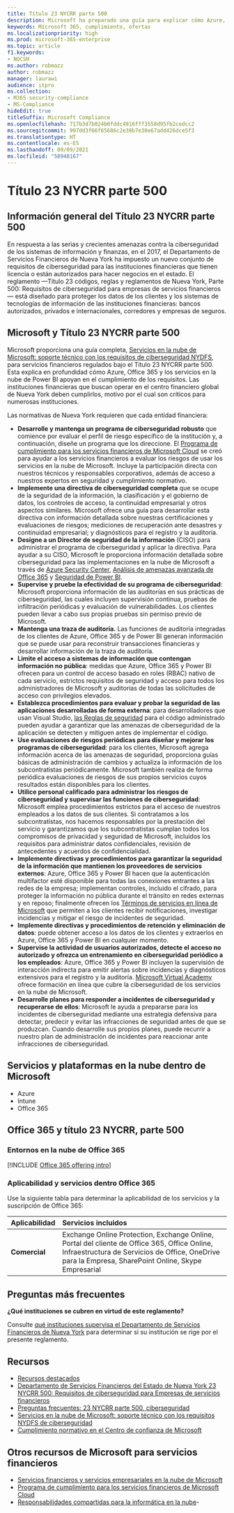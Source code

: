```yaml
---
title: Título 23 NYCRR parte 500
description: Microsoft ha preparado una guía para explicar cómo Azure, Office 365 y Power BI pueden ayudar a las instituciones financieras a cumplir con los requisitos de 23 NYCRR 500.
keywords: Microsoft 365, cumplimiento, ofertas
ms.localizationpriority: high
ms.prod: microsoft-365-enterprise
ms.topic: article
f1.keywords:
- NOCSH
ms.author: robmazz
author: robmazz
manager: laurawi
audience: itpro
ms.collection:
- M365-security-compliance
- MS-Compliance
hideEdit: true
titleSuffix: Microsoft Compliance
ms.openlocfilehash: 717b3d7b024b0fddc4916fff3558d95fb2cedcc2
ms.sourcegitcommit: 997dd3f66f65686c2e38b7e30e67add426dce5f3
ms.translationtype: HT
ms.contentlocale: es-ES
ms.lasthandoff: 09/09/2021
ms.locfileid: "58948167"
---
```

# <a name="title-23-nycrr-part-500"></a>Título 23 NYCRR parte 500

## <a name="title-23-nycrr-part-500-overview"></a>Información general del Título 23 NYCRR parte 500

En respuesta a las serias y crecientes amenazas contra la ciberseguridad de los sistemas de información y finanzas, en el 2017, el Departamento de Servicios Financieros de Nueva York ha impuesto un nuevo conjunto de requisitos de ciberseguridad para las instituciones financieras que tienen licencia o están autorizados para hacer negocios en el estado. El reglamento —Título 23 códigos, reglas y reglamentos de Nueva York, Parte 500: Requisitos de ciberseguridad para empresas de servicios financieros— está diseñado para proteger los datos de los clientes y los sistemas de tecnologías de información de las instituciones financieras: bancos autorizados, privados e internacionales, corredores y empresas de seguros.

## <a name="microsoft-and-title-23-nycrr-part-500"></a>Microsoft y Título 23 NYCRR parte 500

Microsoft proporciona una guía completa, [Servicios en la nube de Microsoft: soporte técnico con los requisitos de ciberseguridad NYDFS](https://servicetrust.microsoft.com/ViewPage/TrustDocuments?command=Download&downloadType=Document&downloadId=f7e56dc6-4e52-4e9a-af06-aa41d5851d36&docTab=6d000410-c9e9-11e7-9a91-892aae8839ad_Compliance_Guides), para servicios financieros regulados bajo el Título 23 NYCRR parte 500. Esta explica en profundidad cómo Azure, Office 365 y los servicios en la nube de Power BI apoyan en el cumplimiento de los requisitos. Las instituciones financieras que buscan operar en el centro financiero global de Nueva York deben cumplirlos, motivo por el cual son críticos para numerosas instituciones.

Las normativas de Nueva York requieren que cada entidad financiera:

- **Desarrolle y mantenga un programa de ciberseguridad robusto** que comience por evaluar el perfil de riesgo específico de la institución y, a continuación, diseñe un programa que los direccione. El [Programa de cumplimiento para los servicios financieros de Microsoft Cloud](https://www.microsoft.com/download/confirmation.aspx?id=55332) se creó para ayudar a los servicios financieros a evaluar los riesgos de usar los servicios en la nube de Microsoft. Incluye la participación directa con nuestros técnicos y responsables corporativos, además de acceso a nuestros expertos en seguridad y cumplimiento normativo.
- **Implemente una directiva de ciberseguridad completa** que se ocupe de la seguridad de la información, la clasificación y el gobierno de datos, los controles de acceso, la continuidad empresarial y otros aspectos similares. Microsoft ofrece una guía para desarrollar esta directiva con información detallada sobre nuestras certificaciones y evaluaciones de riesgos; mediciones de recuperación ante desastres y continuidad empresarial; y diagnósticos para el registro y la auditoría.
- **Designe a un Director de seguridad de la información** (CISO) para administrar el programa de ciberseguridad y aplicar la directiva. Para ayudar a su CISO, Microsoft le proporciona información detallada sobre ciberseguridad para las implementaciones en la nube de Microsoft a través de [Azure Security Center](https://azure.microsoft.com/services/security-center/?v=17.23h), [Análisis de amenazas avanzada de Office 365](/advanced-threat-analytics/) y [Seguridad de Power BI](https://go.microsoft.com/fwlink/?LinkId=829185).
- **Supervise y pruebe la efectividad de su programa de ciberseguridad**: Microsoft proporciona información de las auditorías en sus prácticas de ciberseguridad, las cuales incluyen supervisión continua, pruebas de infiltración periódicas y evaluación de vulnerabilidades. Los clientes pueden llevar a cabo sus propias pruebas sin permiso previo de Microsoft.
- **Mantenga una traza de auditoría.** Las funciones de auditoría integradas de los clientes de Azure, Office 365 y de Power BI generan información que se puede usar para reconstruir transacciones financieras y desarrollar información de la traza de auditoría.
- **Limite el acceso a sistemas de información que contengan información no pública**: medidas que Azure, Office 365 y Power BI ofrecen para un control de acceso basado en roles (RBAC) nativo de cada servicio, estrictos requisitos de seguridad y acceso para todos los administradores de Microsoft y auditorías de todas las solicitudes de acceso con privilegios elevados.
- **Establezca procedimientos para evaluar y probar la seguridad de las aplicaciones desarrolladas de forma externa**: para desarrolladores que usan Visual Studio, [las Reglas de seguridad](/visualstudio/code-quality/security-rules-rule-set-for-managed-code) para el código administrado pueden ayudar a garantizar que las amenazas de ciberseguridad de la aplicación se detecten y mitiguen antes de implementar el código.
- **Use evaluaciones de riesgos periódicas para diseñar y mejorar los programas de ciberseguridad**: para los clientes, Microsoft agrega información acerca de las amenazas de seguridad, proporciona guías básicas de administración de cambios y actualiza la información de los subcontratistas periódicamente. Microsoft también realiza de forma periódica evaluaciones de riesgos de sus propios servicios cuyos resultados están disponibles para los clientes.
- **Utilice personal calificado para administrar los riesgos de ciberseguridad y supervisar las funciones de ciberseguridad**: Microsoft emplea procedimientos estrictos para el acceso de nuestros empleados a los datos de sus clientes. Si contratamos a los subcontratistas, nos hacemos responsables por la prestación del servicio y garantizamos que los subcontratistas cumplan todos los compromisos de privacidad y seguridad de Microsoft, incluidos los requisitos para administrar datos confidenciales, revisión de antecedentes y acuerdos de confidencialidad.
- **Implemente directivas y procedimientos para garantizar la seguridad de la información que mantienen los proveedores de servicios externos**: Azure, Office 365 y Power BI hacen que la autenticación multifactor esté disponible para todas las conexiones entrantes a las redes de la empresa; implementan controles, incluido el cifrado, para proteger la información no pública durante el tránsito en redes externas y en reposo; finalmente ofrecen los [Términos de servicios en línea de Microsoft](https://aka.ms/Online-Services-Terms) que permiten a los clientes recibir notificaciones, investigar incidencias y mitigar el riesgo de incidentes de seguridad.
- **Implemente directivas y procedimientos de retención y eliminación de datos**: puede obtener acceso a los datos de los clientes y extraerlos en Azure, Office 365 y Power BI en cualquier momento.
- **Supervise la actividad de usuarios autorizados, detecte el acceso no autorizado y ofrezca un entrenamiento en ciberseguridad periódico a los empleados**: Azure, Office 365 y Power BI incluyen la supervisión de interacción indirecta para emitir alertas sobre incidencias y diagnósticos extensivos para el registro y la auditoría. [Microsoft Virtual Academy](https://mva.microsoft.com/) ofrece formación en línea que cubre la ciberseguridad de los servicios en la nube de Microsoft.
- **Desarrolle planes para responder a incidentes de ciberseguridad y recuperarse de ellos**: Microsoft le ayuda a prepararse para los incidentes de ciberseguridad mediante una estrategia defensiva para detectar, predecir y evitar las infracciones de seguridad antes de que se produzcan. Cuando desarrolle sus propios planes, puede recurrir a nuestro plan de administración de incidentes para reaccionar ante infracciones de ciberseguridad.

## <a name="microsoft-in-scope-cloud-platforms--services"></a>Servicios y plataformas en la nube dentro de Microsoft

- Azure
- Intune
- Office 365

## <a name="office-365-and-title-23-nycrr-part-500"></a>Office 365 y título 23 NYCRR, parte 500

### <a name="office-365-cloud-environments"></a>Entornos en la nube de Office 365

[!INCLUDE [Office 365 offering intro](../includes/o365-offering-introduction.md)]

### <a name="office-365-applicability-and-in-scope-services"></a>Aplicabilidad y servicios dentro Office 365

Use la siguiente tabla para determinar la aplicabilidad de los servicios y la suscripción de Office 365:

| **Aplicabilidad** | **Servicios incluidos** |
|:------------------|:----------------------|
| **Comercial** | Exchange Online Protection, Exchange Online, Portal del cliente de Office 365, Office Online, Infraestructura de Servicios de Office, OneDrive para la Empresa, SharePoint Online, Skype Empresarial |

## <a name="frequently-asked-questions"></a>Preguntas más frecuentes

**¿Qué instituciones se cubren en virtud de este reglamento?**

Consulte [qué instituciones supervisa el Departamento de Servicios Financieros de Nueva York](https://go.microsoft.com/fwlink/p/?linkid=2099374) para determinar si su institución se rige por el presente reglamento.

## <a name="resources"></a>Recursos

- [Recursos destacados](https://www.microsoft.com/trustcenter/compliance/NYCRR)
- [Departamento de Servicios Financieros del Estado de Nueva York 23 NYCRR 500: Requisitos de ciberseguridad para Empresas de servicios financieros](https://go.microsoft.com/fwlink/p/?linkid=2098976)
- [Preguntas frecuentes: 23 NYCRR parte 500, ciberseguridad](https://go.microsoft.com/fwlink/p/?linkid=2098977)
- [Servicios en la nube de Microsoft: soporte técnico con los requisitos NYDFS de ciberseguridad](https://servicetrust.microsoft.com/ViewPage/TrustDocuments?command=Download&downloadType=Document&downloadId=f7e56dc6-4e52-4e9a-af06-aa41d5851d36&docTab=6d000410-c9e9-11e7-9a91-892aae8839ad_Compliance_Guides)
- [Cumplimiento normativo en el Centro de confianza de Microsoft](https://www.microsoft.com/trust-center/compliance/compliance-overview)

## <a name="other-microsoft-resources-for-financial-services"></a>Otros recursos de Microsoft para servicios financieros

- [Servicios financieros y servicios empresariales en la nube de Microsoft](https://www.microsoft.com/trustcenter/cloudservices/financialservices)
- [Programa de cumplimiento para los servicios financieros de Microsoft Cloud](https://www.microsoft.com/download/confirmation.aspx?id=55332)
- [Responsabilidades compartidas para la informática en la nube](https://aka.ms/sharedresponsibility)- 
